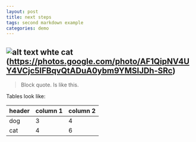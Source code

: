 ```yaml
---
layout: post
title: next steps
tags: second markdown example
categories: demo
---
```


![alt text whte cat](htpps://upload.wikimedia.org/wkipedia/commons/thumb/b/b1/VAN_CAT.png/480px-VAN_CAT.png)
(https://photos.google.com/photo/AF1QipNV4UY4VCjc5IFBqvQtADuA0ybm9YMSIJDh-SRc)
------------------------

>Block quote.
>Is like this.

Tables look like:

|header | column 1 | column 2 |
|---|---|---|
|dog|3|4|
|cat|4|6|
